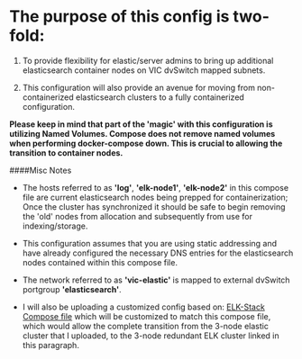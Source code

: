 
# The purpose of this config is two-fold:

1. To provide flexibility for elastic/server admins to bring up additional elasticsearch container nodes on VIC dvSwitch mapped subnets. 

2. This configuration will also provide an avenue for moving from non-containerized elasticsearch clusters to a fully containerized configuration. 

**Please keep in mind that part of the 'magic' with this configuration is utilizing Named Volumes. Compose does not remove named volumes when performing docker-compose down. This is crucial to allowing the transition to container nodes.**



####Misc Notes

- The hosts referred to as **'log'**, **'elk-node1'**, **'elk-node2'** in this compose file are current elasticsearch nodes being prepped for containerization; Once the cluster has synchronized it should be safe to begin removing the 'old' nodes from allocation and subsequently from use for indexing/storage.

- This configuration assumes that you are using static addressing and have already configured the necessary DNS entries for the elasticsearch nodes contained within this compose file.

- The network referred to as **'vic-elastic'** is mapped to external dvSwitch portgroup **'elasticsearch'**. 

- I will also be uploading a customized config based on: [ELK-Stack Compose file](https://github.com/vmware/vic-product/tree/master/tutorials/elk) which will be customized to match this compose file, which would allow the complete transition from the 3-node elastic cluster that I uploaded, to the 3-node redundant ELK cluster linked in this paragraph.
